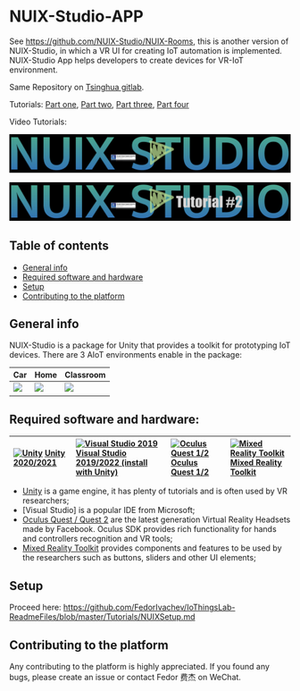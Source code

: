 # NUIX-Studio-APP

See https://github.com/NUIX-Studio/NUIX-Rooms, this is another version of NUIX-Studio, in which a VR UI for creating IoT automation is implemented.
NUIX-Studio App helps developers to create devices for VR-IoT environment.

Same Repository on [Tsinghua gitlab](https://git.tsinghua.edu.cn/feij21/NUIX-Studio-APP).

Tutorials: [Part one](https://github.com/FedorIvachev/IoThingsLab-ReadmeFiles/blob/master/Tutorials/NUIXSetup.md), [Part two](https://github.com/FedorIvachev/IoThingsLab-ReadmeFiles/blob/master/Tutorials/NUIXTutorial.md), [Part three](https://github.com/FedorIvachev/IoThingsLab-ReadmeFiles/blob/master/Tutorials/NUIXTutorial-DeviceCreation.md), [Part four](https://github.com/FedorIvachev/IoThingsLab-ReadmeFiles/blob/master/Tutorials/NUIXDevices.md)

Video Tutorials:

[![Video demo](https://github.com/FedorIvachev/IoThingsLab-ReadmeFiles/blob/master/Readme/Files/NUIX-LOGO.png)](https://cloud.tsinghua.edu.cn/f/537b9df8473b415d9cc4/)

[![Tutorial-2](https://github.com/FedorIvachev/IoThingsLab-ReadmeFiles/blob/master/Readme/Files/NUIX-LOGO-Tutorial-2.jpg)](https://cloud.tsinghua.edu.cn/f/f96ce760d8db46fda4f2/)


## Table of contents
* [General info](#general-info)
* [Required software and hardware](#required-software-and-hardware)
* [Setup](#setup)
* [Contributing to the platform](#contributing-to-the-platform)


## General info

NUIX-Studio is a package for Unity that provides a toolkit for prototyping IoT devices. There are 3 AIoT environments enable in the package:

|Car|Home|Classroom| 
| --- | --- | --- |
| ![](https://github.com/FedorIvachev/IoThingsLab-ReadmeFiles/blob/master/Readme/Files/v0.7/Car.gif)| ![](https://github.com/FedorIvachev/IoThingsLab-ReadmeFiles/blob/master/Readme/Files/v0.7/Home.gif) | ![](https://github.com/FedorIvachev/IoThingsLab-ReadmeFiles/blob/master/Readme/Files/v0.7/Class.gif) |


## Required software and hardware:
| [![Unity](https://docs.microsoft.com/windows/mixed-reality/mrtk-unity/features/images/MRTK170802_Short_18.png)](https://unity3d.com/get-unity/download/archive) [Unity 2020/2021](https://unity3d.com/get-unity/download/archive)| [![Visual Studio 2019](https://camo.githubusercontent.com/e5e43f29fcf61f4180ee4b52b1451bf35c0765e135b5bef1578c4abe320e62d3/68747470733a2f2f646f63732e6d6963726f736f66742e636f6d2f77696e646f77732f6d697865642d7265616c6974792f6d72746b2d756e6974792f66656174757265732f696d616765732f4d52544b3137303830325f53686f72745f31392e706e67)](http://dev.windows.com/downloads) [Visual Studio 2019/2022 (install with Unity)](http://dev.windows.com/downloads)| [![Oculus Quest 1/2](https://docs.microsoft.com/windows/mixed-reality/mrtk-unity/features/images/MRTK170802_Short_20.png)](https://www.oculus.com/quest-2/) [Oculus Quest 1/2](https://www.oculus.com/quest-2/)| [![Mixed Reality Toolkit](https://camo.githubusercontent.com/f0ddabd626caa6ddf3cd178dcb6eccd0fd9ab733258698c7cbb3ab44ad73de34/68747470733a2f2f6d6963726f736f66742e6769746875622e696f2f4d697865645265616c697479546f6f6c6b69742d556e6974792f446f63756d656e746174696f6e2f496d616765732f4d52544b5f4c6f676f5f5265762e706e67)](https://github.com/microsoft/MixedRealityToolkit-Unity) [Mixed Reality Toolkit](https://github.com/microsoft/MixedRealityToolkit-Unity)|
| :--- | :--- | :--- | :--- |

* [Unity](https://unity.com) is a game engine, it has plenty of tutorials and is often used by VR researchers;
* [Visual Studio] is a popular IDE from Microsoft;
* [Oculus Quest / Quest 2](https://www.oculus.com) are the latest generation Virtual Reality Headsets made by Facebook. Oculus SDK provides rich functionality for hands and controllers recognition and VR tools;
* [Mixed Reality Toolkit](https://github.com/microsoft/MixedRealityToolkit-Unity) provides components and features to be used by the researchers such as buttons, sliders and other UI elements;

## Setup
Proceed here: https://github.com/FedorIvachev/IoThingsLab-ReadmeFiles/blob/master/Tutorials/NUIXSetup.md

## Contributing to the platform
Any contributing to the platform is highly appreciated. If you found any bugs, please create an issue or contact Fedor 费杰 on WeChat.
